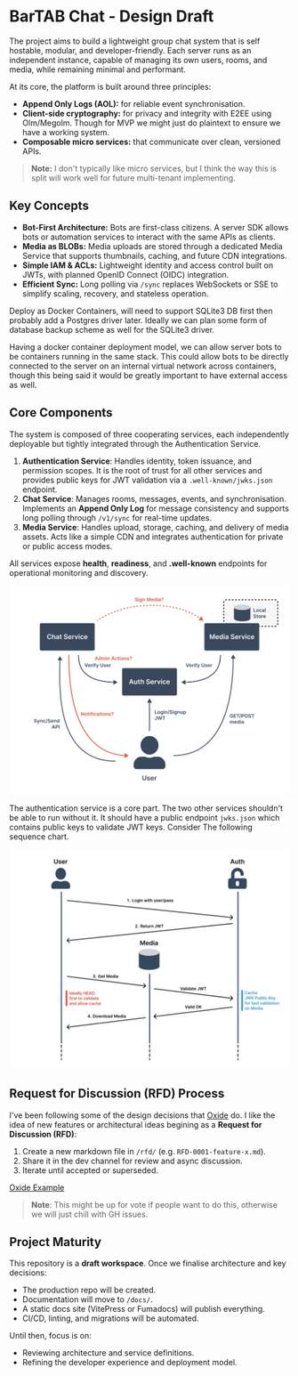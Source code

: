 # BarTAB Chat - Design Draft

The project aims to build a lightweight group chat system that is self hostable, modular, and developer-friendly. Each server runs as an independent instance, capable of managing its own users, rooms, and media, while remaining minimal and performant.

At its core, the platform is built around three principles:

- **Append Only Logs (AOL):** for reliable event synchronisation.
- **Client-side cryptography:** for privacy and integrity with E2EE using Olm/Megolm. Though for MVP we might just do plaintext to ensure we have a working system.
- **Composable micro services:** that communicate over clean, versioned APIs.

> **Note:** I don't typically like micro services, but I think the way this is split will work well for future multi-tenant implementing.

## Key Concepts

- **Bot-First Architecture:** Bots are first-class citizens. A server SDK allows bots or automation services to interact with the same APIs as clients.
- **Media as BLOBs:** Media uploads are stored through a dedicated Media Service that supports thumbnails, caching, and future CDN integrations.
- **Simple IAM & ACLs:** Lightweight identity and access control built on JWTs, with planned OpenID Connect (OIDC) integration.
- **Efficient Sync:** Long polling via `/sync` replaces WebSockets or SSE to simplify scaling, recovery, and stateless operation.

Deploy as Docker Containers, will need to support SQLite3 DB first then probably add a Postgres driver later. Ideally we can plan some form of database backup scheme as well for the SQLite3 driver.

Having a docker container deployment model, we can allow server bots to be containers running in the same stack. This could allow bots to be directly connected to the server on an internal virtual network across containers, though this being said it would be greatly important to have external access as well.

## Core Components

The system is composed of three cooperating services, each independently deployable but tightly integrated through the Authentication Service.

1. **Authentication Service**: Handles identity, token issuance, and permission scopes. It is the root of trust for all other services and provides public keys for JWT validation via a `.well-known/jwks.json` endpoint.
2. **Chat Service**: Manages rooms, messages, events, and synchronisation. Implements an **Append Only Log** for message consistency and supports long polling through `/v1/sync` for real-time updates.
3. **Media Service**: Handles upload, storage, caching, and delivery of media assets. Acts like a simple CDN and integrates authentication for private or public access modes.

All services expose **health**, **readiness**, and **.well-known** endpoints for operational monitoring and discovery.

![Image.png](assets/example_arch.png)

The authentication service is a core part. The two other services shouldn't be able to run without it. It should have a public endpoint `jwks.json` which contains public keys to validate JWT keys. Consider The following sequence chart.

![Image.png](assets/example_sequence.png)

## Request for Discussion (RFD) Process

I've been following some of the design decisions that [Oxide](https://oxide.computer/) do. I like the idea of new features or architectural ideas begining as a **Request for Discussion (RFD)**:

1. Create a new markdown file in `/rfd/` (e.g. `RFD-0001-feature-x.md`).
2. Share it in the dev channel for review and async discussion.
3. Iterate until accepted or superseded.

[Oxide Example](https://rfd.shared.oxide.computer/rfd/0001)

> **Note**: This might be up for vote if people want to do this, otherwise we will just chill with GH issues.

## Project Maturity

This repository is a **draft workspace**. Once we finalise architecture and key decisions:

- The production repo will be created.
- Documentation will move to `/docs/`.
- A static docs site (VitePress or Fumadocs) will publish everything.
- CI/CD, linting, and migrations will be automated.

Until then, focus is on:

- Reviewing architecture and service definitions.  
- Refining the developer experience and deployment model.